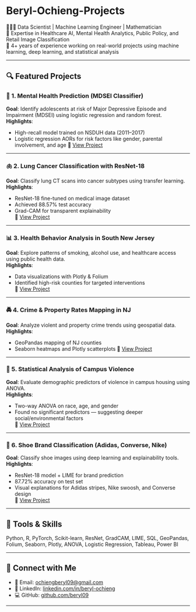 # Beryl-Ochieng-Projects

👩🏽‍🔬 Data Scientist | Machine Learning Engineer | Mathematician  
📍 Expertise in Healthcare AI, Mental Health Analytics, Public Policy, and Retail Image Classification  
🔬 4+ years of experience working on real-world projects using machine learning, deep learning, and statistical analysis

---

## 🔍 Featured Projects

### 🧠 1. Mental Health Prediction (MDSEI Classifier)
**Goal**: Identify adolescents at risk of Major Depressive Episode and Impairment (MDSEI) using logistic regression and random forest.  
**Highlights**:
- High-recall model trained on NSDUH data (2011–2017)
- Logistic regression AORs for risk factors like gender, parental involvement, and age
📎 [View Project](https://github.com/beryl09/ML-Project)

---

### 🫁 2. Lung Cancer Classification with ResNet-18
**Goal**: Classify lung CT scans into cancer subtypes using transfer learning.  
**Highlights**:
- ResNet-18 fine-tuned on medical image dataset
- Achieved 88.57% test accuracy
- Grad-CAM for transparent explainability  
📎 [View Project](https://github.com/yourusername/lung-cancer-classification)

---

### 📊 3. Health Behavior Analysis in South New Jersey
**Goal**: Explore patterns of smoking, alcohol use, and healthcare access using public health data.  
**Highlights**:
- Data visualizations with Plotly & Folium
- Identified high-risk counties for targeted interventions  
📎 [View Project](https://github.com/yourusername/nj-health-analysis)

---

### 🚔 4. Crime & Property Rates Mapping in NJ
**Goal**: Analyze violent and property crime trends using geospatial data.  
**Highlights**:
- GeoPandas mapping of NJ counties
- Seaborn heatmaps and Plotly scatterplots
📎 [View Project](https://github.com/yourusername/nj-crime-analysis)

---

### 📐 5. Statistical Analysis of Campus Violence
**Goal**: Evaluate demographic predictors of violence in campus housing using ANOVA.  
**Highlights**:
- Two-way ANOVA on race, age, and gender
- Found no significant predictors — suggesting deeper social/environmental factors  
📎 [View Project](https://github.com/yourusername/campus-violence-analysis)

---

### 👟 6. Shoe Brand Classification (Adidas, Converse, Nike)
**Goal**: Classify shoe images using deep learning and explainability tools.  
**Highlights**:
- ResNet-18 model + LIME for brand prediction
- 87.72% accuracy on test set
- Visual explanations for Adidas stripes, Nike swoosh, and Converse design  
📎 [View Project](https://github.com/yourusername/shoe-brand-classifier)

---

## 🧰 Tools & Skills
Python, R, PyTorch, Scikit-learn, ResNet, GradCAM, LIME, SQL, GeoPandas, Folium, Seaborn, Plotly, ANOVA, Logistic Regression, Tableau, Power BI

---

## 🔗 Connect with Me
- 📧 Email: ochiengberyl09@gmail.com  
- 🔗 LinkedIn: [linkedin.com/in/beryl-ochieng](https://linkedin.com/in/beryl-ochieng)  
- 💻 GitHub: [github.com/beryl09](https://github.com/beryl09)

---
